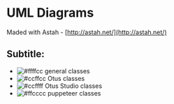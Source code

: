 # UML Diagrams

Maded with Astah - [http://astah.net/](http://astah.net/)

## Subtitle:

- ![#ffffcc](https://placehold.it/15/ffffcc/000000?text=+) general classes
- ![#ccffcc](https://placehold.it/15/ccffcc/000000?text=+) Otus classes
- ![#ccffff](https://placehold.it/15/ccffff/000000?text=+) Otus Studio classes
- ![#ffcccc](https://placehold.it/15/ffcccc/000000?text=+) puppeteer classes
